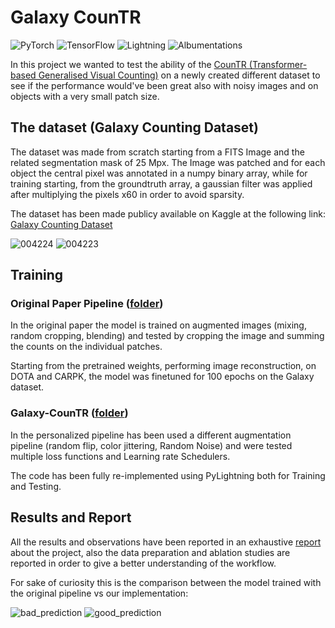 # Galaxy CounTR

![PyTorch](https://img.shields.io/badge/PyTorch-%23EE4C2C.svg?style=for-the-badge&logo=PyTorch&logoColor=white)
![TensorFlow](https://img.shields.io/badge/TensorFlow-%23FF6F00.svg?style=for-the-badge&logo=TensorFlow&logoColor=white)
![Lightning](https://img.shields.io/badge/lightning-792EE5?style=for-the-badge&logo=pytorchlightning&logoColor=white)
![Albumentations](https://custom-icon-badges.demolab.com/badge/albumentations-FF0000?style=for-the-badge&logo=albumentations&logoColor=white)

In this project we wanted to test the ability of the [CounTR (Transformer-based Generalised Visual Counting)](https://github.com/Verg-Avesta/CounTR) on a newly created different dataset to see if the performance would've been great also with noisy images and on objects with a very small patch size.

## The dataset (Galaxy Counting Dataset)

The dataset was made from scratch starting from a FITS Image and the related segmentation mask of 25 Mpx.
The Image was patched and for each object the central pixel was annotated in a numpy binary array, while for training starting, from the groundtruth array, a gaussian filter was applied after multiplying the pixels x60 in order to avoid sparsity.

The dataset has been made publicy available on Kaggle at the following link: [Galaxy Counting Dataset](https://www.kaggle.com/datasets/santurini/fits-images-for-object-counting-and-detection)

![004224](https://user-images.githubusercontent.com/91251307/211839089-3a7eaf74-1c41-4a32-ac3d-a7056354c7bc.png)
![004223](https://user-images.githubusercontent.com/91251307/211839103-5ad1f822-638e-4455-914c-ee4ca8698e5a.png)

## Training

### Original Paper Pipeline ([folder](code/paper/README.md))

In the original paper the model is trained on augmented images (mixing, random cropping, blending) and tested by cropping the image and summing the counts on the individual patches. 

Starting from the pretrained weights, performing image reconstruction, on DOTA and CARPK, the model was finetuned for 100 epochs on the Galaxy dataset.

### Galaxy-CounTR ([folder](code/Galaxy-CounTR/README.md))

In the personalized pipeline has been used a different augmentation pipeline (random flip, color jittering, Random Noise) and were tested multiple loss functions and Learning rate Schedulers.

The code has been fully re-implemented using PyLightning both for Training and Testing.

## Results and Report

All the results and observations have been reported in an exhaustive [report](Galaxy_CounTR.pdf) about the project, also the data preparation and ablation studies are reported in order to give a better understanding of the workflow.

For sake of curiosity this is the comparison between the model trained with the original pipeline vs our implementation:

![bad_prediction](https://user-images.githubusercontent.com/91251307/211838935-3f4b416b-b566-4853-8bcf-88007d003cca.png)
![good_prediction](https://user-images.githubusercontent.com/91251307/211838955-08d0e552-7aa6-49dd-ae4e-9b05b9958323.png)
